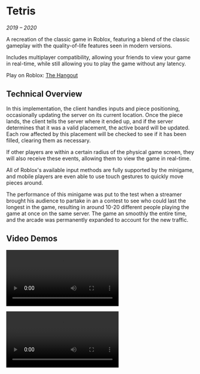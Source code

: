 # Tetris
*2019 – 2020*

A recreation of the classic game in Roblox, featuring a blend of the classic gameplay with the quality-of-life features seen in modern versions.

Includes multiplayer compatibility, allowing your friends to view your game in real-time, while still allowing you to play the game without any latency.

Play on Roblox: [The Hangout](https://www.roblox.com/games/4560236409/The-Hangout)

## Technical Overview
In this implementation, the client handles inputs and piece positioning, occasionally updating the server on its current location. Once the piece lands, the client tells the server where it ended up, and if the server determines that it was a valid placement, the active board will be updated. Each row affected by this placement will be checked to see if it has been filled, clearing them as necessary.

If other players are within a certain radius of the physical game screen, they will also receive these events, allowing them to view the game in real-time.

All of Roblox's available input methods are fully supported by the minigame, and mobile players are even able to use touch gestures to quickly move pieces around.

The performance of this minigame was put to the test when a streamer brought his audience to partake in an a contest to see who could last the longest in the game, resulting in around 10-20 different people playing the game at once on the same server. The game an smoothly the entire time, and the arcade was permanently expanded to account for the new traffic.

## Video Demos
![Singleplayer Demo](/media/tetris/demo_singleplayer.mp4)

![Multiplayer Demo](/media/tetris/demo_multiplayer.mp4)